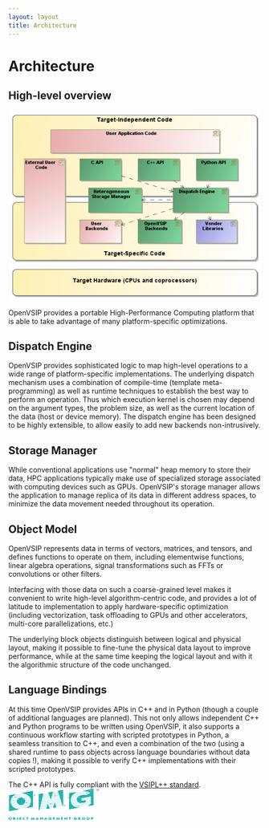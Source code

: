 ```yaml
---
layout: layout
title: Architecture
---
```


Architecture
============

High-level overview
-------------------

![library components](architecture.png "OpenVSIP components")

OpenVSIP provides a portable High-Performance Computing platform that is 
able to take advantage of many platform-specific optimizations.

Dispatch Engine
---------------

OpenVSIP provides sophisticated logic to map high-level operations to a wide range of
platform-specific implementations. The underlying dispatch mechanism uses a combination of compile-time (template meta-programming) as well as runtime techniques to establish the best way to perform an operation. Thus which execution kernel is chosen may depend on the argument types, the problem size, as well as the current location of the data (host or device memory).
The dispatch engine has been designed to be highly extensible, to allow easily to add new backends non-intrusively.

Storage Manager
---------------

While conventional applications use "normal" heap memory to store their data, HPC applications typically make use of specialized storage associated with computing devices such as GPUs. OpenVSIP's storage manager allows the application to manage replica of its data in different address spaces, to minimize the data movement needed throughout its operation.

Object Model
------------

OpenVSIP represents data in terms of vectors, matrices, and tensors, and defines functions to operate on them, including elementwise functions, linear algebra operations, signal transformations such as FFTs or convolutions or other filters.

Interfacing with those data on such a coarse-grained level makes it convenient to write high-level algorithm-centric code, and provides a lot of latitude to implementation to apply hardware-specific optimization (including vectorization, task offloading to GPUs and other accelerators, multi-core parallelizations, etc.)

The underlying block objects distinguish between logical and physical layout, making it possible to fine-tune the physical data layout to improve performance, while at the same time keeping the logical layout and with it the algorithmic structure of the code unchanged.

Language Bindings
-----------------

At this time OpenVSIP provides APIs in C++ and in Python (though a couple of additional languages are planned). This not only allows independent C++ and Python programs to be written using OpenVSIP, it also supports a continuous workflow starting with scripted prototypes in Python, a seamless transition to C++, and even a combination of the two (using a shared runtime to pass objects across language boundaries without data copies !), making it possible to verify C++ implementations with their scripted prototypes.

The C++ API is fully compliant with the [VSIPL++ standard](http://www.omg.org/spec/VSIPL++/). ![omg logo](omg-logo.png)